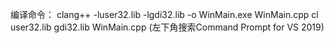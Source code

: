编译命令：
clang++ -luser32.lib -lgdi32.lib -o WinMain.exe WinMain.cpp
cl user32.lib gdi32.lib WinMain.cpp (左下角搜索Command Prompt for VS 2019)
